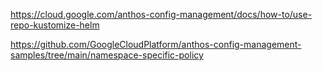 https://cloud.google.com/anthos-config-management/docs/how-to/use-repo-kustomize-helm


https://github.com/GoogleCloudPlatform/anthos-config-management-samples/tree/main/namespace-specific-policy

